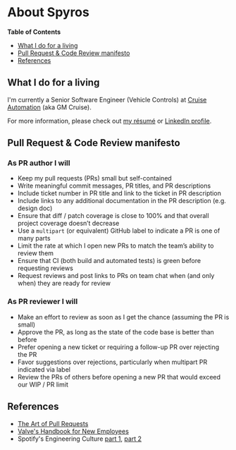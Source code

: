 # About Spyros

**Table of Contents**

- [What I do for a living](#what-i-do-for-a-living)
- [Pull Request & Code Review manifesto](#pull-request--code-review-manifesto)
- [References](#references)

## What I do for a living

I'm currently a Senior Software Engineer (Vehicle Controls)
at [Cruise Automation](https://getcruise.com) (aka GM Cruise).

For more information, please check out
[my résumé](https://spmaniato.keybase.pub/docs/Spyros_resume.pdf)
or [LinkedIn profile](https://www.linkedin.com/in/spmaniato).

## Pull Request & Code Review manifesto

### As PR author I will

* Keep my pull requests (PRs) small but self-contained
* Write meaningful commit messages, PR titles, and PR descriptions
* Include ticket number in PR title and link to the ticket in PR description
* Include links to any additional documentation in the PR description (e.g. design doc)
* Ensure that diff / patch coverage is close to 100% and that overall project coverage doesn’t decrease
* Use a `multipart` (or equivalent) GitHub label to indicate a PR is one of many parts
* Limit the rate at which I open new PRs to match the team’s ability to review them
* Ensure that CI (both build and automated tests) is green before requesting reviews
* Request reviews and post links to PRs on team chat when (and only when) they are ready for review

### As PR reviewer I will

* Make an effort to review as soon as I get the chance (assuming the PR is small)
* Approve the PR, as long as the state of the code base is better than before
* Prefer opening a new ticket or requiring a follow-up PR over rejecting the PR
* Favor suggestions over rejections, particularly when multipart PR indicated via label
* Review the PRs of others before opening a new PR that would exceed our WIP / PR limit

## References

* [The Art of Pull Requests](https://hackernoon.com/the-art-of-pull-requests-6f0f099850f9)
* [Valve's Handbook for New Employees](https://steamcdn-a.akamaihd.net/apps/valve/Valve_NewEmployeeHandbook.pdf)
* Spotify's Engineering Culture
  [part 1](https://labs.spotify.com/2014/03/27/spotify-engineering-culture-part-1/),
  [part 2](https://labs.spotify.com/2014/09/20/spotify-engineering-culture-part-2/)

